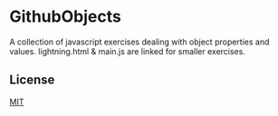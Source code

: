 # GithubObjects

A collection of javascript exercises dealing with object properties and values. lightning.html & main.js are linked for smaller exercises. 


## License
[MIT](https://choosealicense.com/licenses/mit/)
